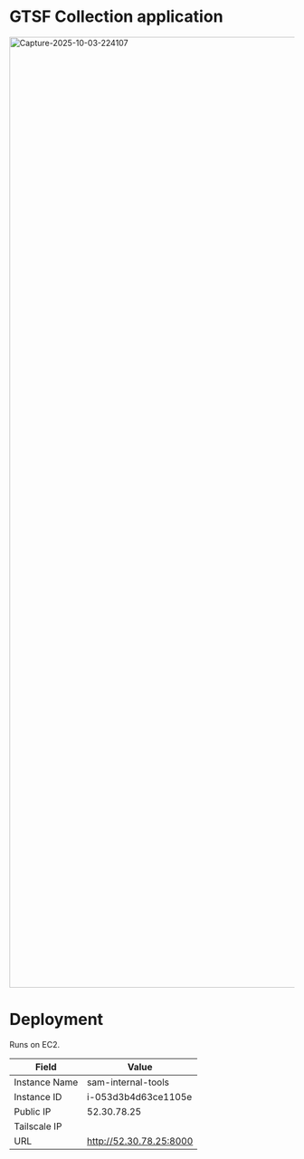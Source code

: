 # GTSF Collection application

<img width="2506" height="1680" alt="Capture-2025-10-03-224107" src="https://github.com/user-attachments/assets/93de4efb-c8c8-46c1-bb75-0053882f8e57" />


# Deployment
Runs on EC2.

| Field          | Value                        |
|----------------|-----------------------------|
| Instance Name  | sam-internal-tools           |
| Instance ID    | i-053d3b4d63ce1105e         |
| Public IP      | 52.30.78.25                 |
| Tailscale IP   |                             |
| URL            | http://52.30.78.25:8000     |
